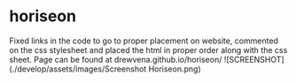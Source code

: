 # horiseon
Fixed links in the code to go to proper placement on website, commented on the css stylesheet and placed the html in proper order along with the css sheet. 
Page can be found at drewvena.github.io/horiseon/
![SCREENSHOT] (./develop/assets/images/Screenshot Horiseon.png)
